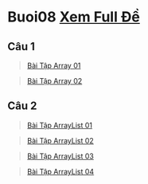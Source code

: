 # Buoi08 [Xem Full Đề](https://github.com/LockMan04/Buoi08/blob/master/TH_Tuan08.pdf)
## Câu 1
> [Bài Tập Array 01](https://github.com/LockMan04/Buoi08/blob/master/Buoi08/src/Cau01/BaiTapArray01.java)

> [Bài Tập Array 02](https://github.com/LockMan04/Buoi08/blob/master/Buoi08/src/Cau01/BaiTapArray02.java)
## Câu 2
> [Bài Tập ArrayList 01](https://github.com/LockMan04/Buoi08/blob/master/Buoi08/src/Cau02/BaiTapArrayList01.java)

> [Bài Tập ArrayList 02](https://github.com/LockMan04/Buoi08/blob/master/Buoi08/src/Cau02/BaiTapArrayList02.java)

> [Bài Tập ArrayList 03](https://github.com/LockMan04/Buoi08/blob/master/Buoi08/src/Cau02/BaiTapArrayList03.java)

> [Bài Tập ArrayList 04](https://github.com/LockMan04/Buoi08/blob/master/Buoi08/src/Cau02/BaiTapArrayList04.java)

